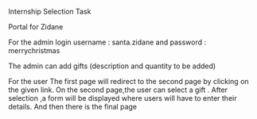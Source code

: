 Internship Selection Task

Portal for Zidane

For the admin login
username : santa.zidane and password : merrychristmas 

The admin can add gifts (description and quantity to be added)

For the user 
The first page will redirect to the second page by clicking on the given link.
On the second page,the user can select a gift .
After selection ,a form will be displayed where users will have to enter their details.
And then there is the final page
